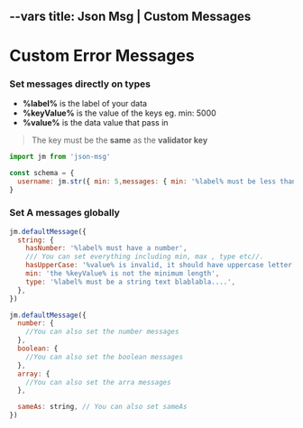 --vars
title: Json Msg | Custom Messages
--

# Custom Error Messages

### Set messages directly on types

- **%label%** is the label of your data
- **%keyValue%** is the value of the keys eg. min: 5000
- **%value%** is the data value that pass in

> The key must be the **same** as the **validator key**

```javascript
import jm from 'json-msg'

const schema = {
  username: jm.str({ min: 5,messages: { min: '%label% must be less than 5' }}),
}
```

### Set A messages globally


```javascript
jm.defaultMessage({
  string: {
    hasNumber: '%label% must have a number',
    /// You can set everything including min, max , type etc//.
    hasUpperCase: '%value% is invalid, it should have uppercase letter',
    min: 'the %keyValue% is not the minimum length',
    type: '%label% must be a string text blablabla....',
  },
})

jm.defaultMessage({
  number: {
    //You can also set the number messages
  },
  boolean: {
    //You can also set the boolean messages
  },
  array: {
    //You can also set the arra messages
  },

  sameAs: string, // You can also set sameAs
})
```
